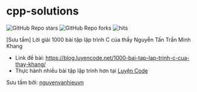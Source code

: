 # cpp-solutions
![GitHub Repo stars](https://img.shields.io/github/stars/luyencode/cpp-solutions?style=social)
![GitHub Repo forks](https://img.shields.io/github/forks/luyencode/cpp-solutions?style=social)
![hits](https://hits.seeyoufarm.com/api/count/incr/badge.svg?url=https%3A%2F%2Fgithub.com%2Fluyencode%2Fcpp-solutions&count_bg=%2379C83D&title_bg=%23555555&icon=&icon_color=%23E7E7E7&title=views&edge_flat=false)

[Sưu tầm] Lời giải 1000 bài tập lập trình C của thầy Nguyễn Tấn Trần Minh Khang

- Link đề bài: https://blog.luyencode.net/1000-bai-tap-lap-trinh-c-cua-thay-khang/
- Thực hành nhiều bài tập lập trình hơn tại [Luyện Code](https://oj.luyencode.net/)

Sưu tầm bởi: [nguyenvanhieuvn](https://github.com/nguyenvanhieuvn/)

